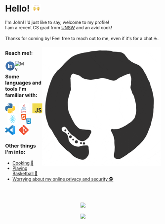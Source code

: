 # Hello! <img src="/assets/wave.gif" height="25px" width="30px"/>
 
I'm John! I'd just like to say, welcome to my profile!   
I am a recent CS grad from [UNSW](https://www.unsw.edu.au/engineering/computer-science-and-engineering) and an avid cook!  
<br/>
Thanks for coming by! Feel free to reach out to me, even if it's for a chat ☕.  

<p>
    <a href="https://github.com/jnddao?tab=repositories" >
            <img src="/assets/github.gif" align="right" height="384px" width="384px"/> 
    </a>
</p>  

### Reach me!:  

<p>
    <a href="https://www.linkedin.com/in/john-dao/" target="_blank">
        <img src="/assets/linkedinLogo.png" align="left" height="32px" width="32px" alt="My Linkedin"/> 
    </a>
    &nbsp;
    <a href="http://johndao.com/" target="_blank">
        <img src="https://avatars.githubusercontent.com/u/51881944?s=460&u=de2399451ba977dac0ac42f3539e945104733bb2&v=4" padding="10px" align="left" height="32px" width="32px" alt="My Website"/>
    </a>
</p>

### Some languages and tools I'm familiar with:  
<p float="left">
  <img src="/assets/python.png" height="32px" width="32px" alt="python" /> 
&nbsp;
  <img src="/assets/java.png" height="32px" width="32px" alt="java" /> 
&nbsp;
  <img src="/assets/js.png" height="32px" width="32px" alt="js" /> 
&nbsp;
  <img src="/assets/react.png" height="32px" width="32px" alt="react" /> 
&nbsp;
  <img src="/assets/htmlcss.png" height="32px" width="32px" alt="htmlcss" /> 
&nbsp;
  <img src="/assets/vscode.png" height="32px" width="32px" alt="vscode" /> 
&nbsp;
  <img src="/assets/git.png" height="32px" width="32px" alt="git" /> 
</p>

### Other things I'm into:  
- [Cooking 🍳](https://www.reddit.com/r/AskReddit/comments/chzskb/firefighters_of_reddit_whats_the_easiest_way_to/)
- [Playing Basketball 🏀](https://en.wikipedia.org/wiki/Brian_Scalabrine)  
- [Worrying about my online privacy and security 🕵️](https://github.com/bitwarden)

<br /><br />

<p align="center" href="https://github.com/jnddao?tab=repositories">
    <img src = "https://github-readme-stats.vercel.app/api?username=Jnddao&count_private=true&show_icons=true&theme=dark"/><br /><br />
    <img src="https://komarev.com/ghpvc/?username=jnddao&color=grey"/>
</p>
